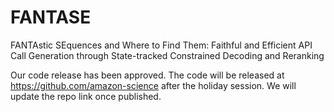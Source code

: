 # FANTASE
FANTAstic SEquences and Where to Find Them: Faithful and Efficient API Call Generation through State-tracked Constrained Decoding and Reranking

Our code release has been approved. The code will be released at https://github.com/amazon-science after the holiday session. We will update the repo link once published. 